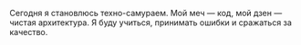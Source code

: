 Сегодня я становлюсь техно-самураем. Мой меч — код, мой дзен — чистая архитектура. Я буду учиться, принимать ошибки и сражаться за качество.